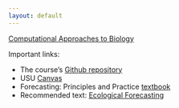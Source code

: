 ```yaml
---
layout: default
---
```


[Computational Approaches to Biology](https://github.com/brian-kissmer/brian-kissmer.github.io)

Important links:

* The course’s [Github repository](https://github.com/brian-kissmer/brian-kissmer.github.io)
* USU [Canvas](https://usu.instructure.com/)
* Forecasting: Principles and Practice [textbook](https://otexts.org/fpp2/)
* Recommended text: [Ecological Forecasting](https://press.princeton.edu/titles/11048.html)
